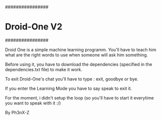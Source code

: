 ################
# Droid-One V2 #
################

Droid One is a simple machine learning programm.
You'll have to teach him what are the right words to use when someone will ask him something.

Before using it, you have to download the dependencies (specified in the dependencies.txt file) to make it work.

To exit Droid-One's chat you'll have to type : exit, goodbye or bye.

If you enter the Learning Mode you have to say speak to exit it.

For the moment, i didn't setup the loop (so you'll have to start it everytime you want to speak with it :/)

By Ph3nX-Z
